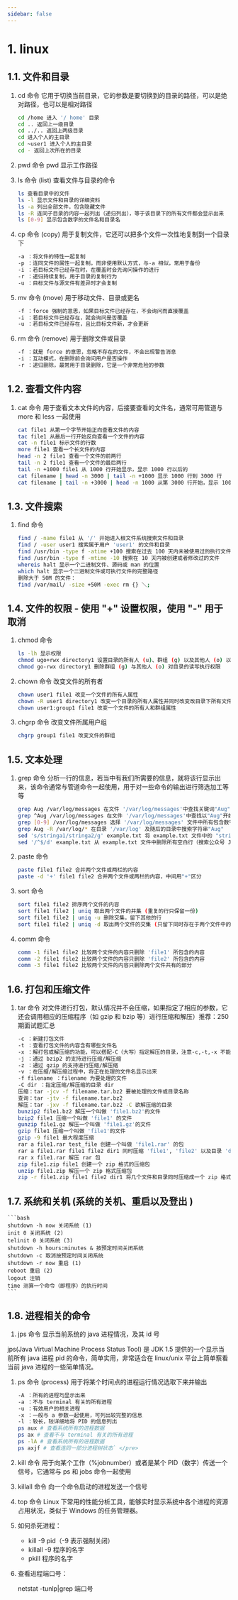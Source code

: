 ```yaml
---
sidebar: false
---
```

# 1. linux

## 1.1. 文件和目录

1. cd 命令
它用于切换当前目录，它的参数是要切换到的目录的路径，可以是绝对路径，也可以是相对路径

    ```bash
    cd /home 进入 '/ home' 目录
    cd .. 返回上一级目录
    cd ../.. 返回上两级目录
    cd 进入个人的主目录
    cd ~user1 进入个人的主目录
    cd - 返回上次所在的目录
    ```

1. pwd 命令
pwd 显示工作路径

1. ls 命令 (list)
查看文件与目录的命令

    ```bash
    ls 查看目录中的文件
    ls -l 显示文件和目录的详细资料
    ls -a 列出全部文件，包含隐藏文件
    ls -R 连同子目录的内容一起列出（递归列出），等于该目录下的所有文件都会显示出来
    ls [0-9] 显示包含数字的文件名和目录名
    ```

1. cp 命令 (copy)
用于复制文件，它还可以把多个文件一次性地复制到一个目录下

    ```bash
    -a ：将文件的特性一起复制
    -p ：连同文件的属性一起复制，而非使用默认方式，与-a 相似，常用于备份
    -i ：若目标文件已经存在时，在覆盖时会先询问操作的进行
    -r ：递归持续复制，用于目录的复制行为
    -u ：目标文件与源文件有差异时才会复制
    ```

1. mv 命令 (move)
用于移动文件、目录或更名

    ```bash
    -f ：force 强制的意思，如果目标文件已经存在，不会询问而直接覆盖
    -i ：若目标文件已经存在，就会询问是否覆盖
    -u ：若目标文件已经存在，且比目标文件新，才会更新
    ```

1. rm 命令 (remove)
用于删除文件或目录

    ```bash
    -f ：就是 force 的意思，忽略不存在的文件，不会出现警告消息
    -i ：互动模式，在删除前会询问用户是否操作
    -r ：递归删除，最常用于目录删除，它是一个非常危险的参数
    ```

## 1.2. 查看文件内容

1. cat 命令
用于查看文本文件的内容，后接要查看的文件名，通常可用管道与 more 和 less 一起使用

    ```bash
    cat file1 从第一个字节开始正向查看文件的内容
    tac file1 从最后一行开始反向查看一个文件的内容
    cat -n file1 标示文件的行数
    more file1 查看一个长文件的内容
    head -n 2 file1 查看一个文件的前两行
    tail -n 2 file1 查看一个文件的最后两行
    tail -n +1000 file1 从 1000 行开始显示，显示 1000 行以后的
    cat filename | head -n 3000 | tail -n +1000 显示 1000 行到 3000 行
    cat filename | tail -n +3000 | head -n 1000 从第 3000 行开始，显示 1000(即显示 3000~3999 行)
    ```

## 1.3. 文件搜索

1. find 命令

    ```bash
    find / -name file1 从 '/' 开始进入根文件系统搜索文件和目录
    find / -user user1 搜索属于用户 'user1' 的文件和目录
    find /usr/bin -type f -atime +100 搜索在过去 100 天内未被使用过的执行文件
    find /usr/bin -type f -mtime -10 搜索在 10 天内被创建或者修改过的文件
    whereis halt 显示一个二进制文件、源码或 man 的位置
    which halt 显示一个二进制文件或可执行文件的完整路径
    删除大于 50M 的文件：
    find /var/mail/ -size +50M -exec rm {} ＼;
    ```

## 1.4. 文件的权限 - 使用 "+" 设置权限，使用 "-" 用于取消

1. chmod 命令

    ```bash
    ls -lh 显示权限
    chmod ugo+rwx directory1 设置目录的所有人 (u)、群组 (g) 以及其他人 (o) 以读（r，4 ）、写 (w，2) 和执行 (x，1) 的权限
    chmod go-rwx directory1 删除群组 (g) 与其他人 (o) 对目录的读写执行权限
    ```

1. chown 命令
改变文件的所有者

    ```bash
    chown user1 file1 改变一个文件的所有人属性
    chown -R user1 directory1 改变一个目录的所有人属性并同时改变改目录下所有文件的属性
    chown user1:group1 file1 改变一个文件的所有人和群组属性
    ```

1. chgrp 命令
改变文件所属用户组

    ```bash
    chgrp group1 file1 改变文件的群组
    ```

## 1.5. 文本处理

1. grep 命令
分析一行的信息，若当中有我们所需要的信息，就将该行显示出来，该命令通常与管道命令一起使用，用于对一些命令的输出进行筛选加工等等

    ```bash
    grep Aug /var/log/messages 在文件 '/var/log/messages'中查找关键词"Aug"
    grep ^Aug /var/log/messages 在文件 '/var/log/messages'中查找以"Aug"开始的词汇
    grep [0-9] /var/log/messages 选择 '/var/log/messages' 文件中所有包含数字的行
    grep Aug -R /var/log/* 在目录 '/var/log' 及随后的目录中搜索字符串"Aug"
    sed 's/stringa1/stringa2/g' example.txt 将 example.txt 文件中的 "string1" 替换成 "string2"
    sed '/^$/d' example.txt 从 example.txt 文件中删除所有空白行（搜索公众号 Java 知音，回复 “2021”，送你一份 Java 面试题宝典）
    ```

1. paste 命令

    ```bash
    paste file1 file2 合并两个文件或两栏的内容
    paste -d '+' file1 file2 合并两个文件或两栏的内容，中间用"+"区分
    ```

1. sort 命令

    ```bash
    sort file1 file2 排序两个文件的内容
    sort file1 file2 | uniq 取出两个文件的并集 (重复的行只保留一份)
    sort file1 file2 | uniq -u 删除交集，留下其他的行
    sort file1 file2 | uniq -d 取出两个文件的交集 (只留下同时存在于两个文件中的文件)
    ```

1. comm 命令

    ```bash
    comm -1 file1 file2 比较两个文件的内容只删除 'file1' 所包含的内容
    comm -2 file1 file2 比较两个文件的内容只删除 'file2' 所包含的内容
    comm -3 file1 file2 比较两个文件的内容只删除两个文件共有的部分
    ```

## 1.6. 打包和压缩文件

1. tar 命令
对文件进行打包，默认情况并不会压缩，如果指定了相应的参数，它还会调用相应的压缩程序（如 gzip 和 bzip 等）进行压缩和解压）推荐：250 期面试题汇总

    ```bash
    -c ：新建打包文件
    -t ：查看打包文件的内容含有哪些文件名
    -x ：解打包或解压缩的功能，可以搭配-C（大写）指定解压的目录，注意-c,-t,-x 不能同时出现在同一条命令中
    -j ：通过 bzip2 的支持进行压缩/解压缩
    -z ：通过 gzip 的支持进行压缩/解压缩
    -v ：在压缩/解压缩过程中，将正在处理的文件名显示出来
    -f filename ：filename 为要处理的文件
    -C dir ：指定压缩/解压缩的目录 dir
    压缩：tar -jcv -f filename.tar.bz2 要被处理的文件或目录名称
    查询：tar -jtv -f filename.tar.bz2
    解压：tar -jxv -f filename.tar.bz2 -C 欲解压缩的目录
    bunzip2 file1.bz2 解压一个叫做 'file1.bz2'的文件
    bzip2 file1 压缩一个叫做 'file1' 的文件
    gunzip file1.gz 解压一个叫做 'file1.gz'的文件
    gzip file1 压缩一个叫做 'file1'的文件
    gzip -9 file1 最大程度压缩
    rar a file1.rar test_file 创建一个叫做 'file1.rar' 的包
    rar a file1.rar file1 file2 dir1 同时压缩 'file1', 'file2' 以及目录 'dir1'
    rar x file1.rar 解压 rar 包
    zip file1.zip file1 创建一个 zip 格式的压缩包
    unzip file1.zip 解压一个 zip 格式压缩包
    zip -r file1.zip file1 file2 dir1 将几个文件和目录同时压缩成一个 zip 格式的压缩包
    ```

## 1.7. 系统和关机 (系统的关机、重启以及登出 )

    ```bash
    shutdown -h now 关闭系统 (1)
    init 0 关闭系统 (2)
    telinit 0 关闭系统 (3)
    shutdown -h hours:minutes & 按预定时间关闭系统
    shutdown -c 取消按预定时间关闭系统
    shutdown -r now 重启 (1)
    reboot 重启 (2)
    logout 注销
    time 测算一个命令（即程序）的执行时间
    ```

## 1.8. 进程相关的命令

1. jps 命令
显示当前系统的 java 进程情况，及其 id 号

jps(Java Virtual Machine Process Status Tool) 是 JDK 1.5 提供的一个显示当前所有 java 进程 pid 的命令，简单实用，非常适合在 linux/unix 平台上简单察看当前 java 进程的一些简单情况。

1. ps 命令 (process)
用于将某个时间点的进程运行情况选取下来并输出

    ```bash
    -A ：所有的进程均显示出来
    -a ：不与 terminal 有关的所有进程
    -u ：有效用户的相关进程
    -x ：一般与 a 参数一起使用，可列出较完整的信息
    -l ：较长，较详细地将 PID 的信息列出
    ps aux # 查看系统所有的进程数据
    ps ax # 查看不与 terminal 有关的所有进程
    ps -lA # 查看系统所有的进程数据
    ps axjf # 查看连同一部分进程树状态` </pre>
    ```

1. kill 命令
用于向某个工作（%jobnumber）或者是某个 PID（数字）传送一个信号，它通常与 ps 和 jobs 命令一起使用

1. killall 命令
向一个命令启动的进程发送一个信号

1. top 命令
Linux 下常用的性能分析工具，能够实时显示系统中各个进程的资源占用状况，类似于 Windows 的任务管理器。

1. 如何杀死进程：

    - kill -9 pid（-9 表示强制关闭）
    - killall -9 程序的名字
    - pkill 程序的名字

1. 查看进程端口号：

    netstat -tunlp|grep 端口号
